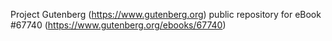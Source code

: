 Project Gutenberg (https://www.gutenberg.org) public repository for
eBook #67740 (https://www.gutenberg.org/ebooks/67740)
